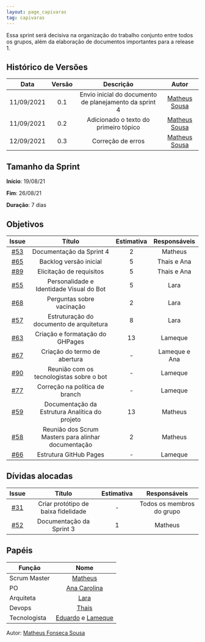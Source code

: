 ```yaml
---
layout: page_capivaras
tag: capivaras
---
```


Essa sprint será decisiva na organização do trabalho conjunto entre todos os grupos, além da elaboração de documentos importantes para a release 1.

## Histórico de Versões


| Data       | Versão | Descrição                      | Autor             |
| :--------: | :----: | :----------:                   | :---------------: |
| 11/09/2021 |    0.1   | Envio inicial do documento de planejamento da sprint 4 | [Matheus Sousa](https://github.com/https://github.com/gatotabaco)|
| 11/09/2021 |    0.2   | Adicionado o texto do primeiro tópico  | [Matheus Sousa](https://github.com/https://github.com/gatotabaco)|
| 12/09/2021 |    0.3   | Correção de erros | [Matheus Sousa](https://github.com/https://github.com/gatotabaco)|

## Tamanho da Sprint

**Início**: 19/08/21

**Fim**: 26/08/21

**Duração**: 7 dias

## Objetivos

| Issue |            Título            | Estimativa|        Responsáveis         | 
|:-----:|:----------------------------:|:---------:|:---------------------------:|
| [#53](https://github.com/fga-eps-mds/2021-1-Bot/issues/53) | Documentação da Sprint 4 | 2 | Matheus |
| [#65](https://github.com/fga-eps-mds/2021-1-Bot/issues/65) | Backlog versão inicial | 5 | Thais e Ana |
| [#89](https://github.com/fga-eps-mds/2021-1-Bot/issues/89) | Elicitação de requisitos | 5 | Thais e Ana |
| [#55](https://github.com/fga-eps-mds/2021-1-Bot/issues/55) | Personalidade e Identidade Visual do Bot | 5 | Lara |
| [#68](https://github.com/fga-eps-mds/2021-1-Bot/issues/68) | Perguntas sobre vacinação | 2 | Lara |
| [#57](https://github.com/fga-eps-mds/2021-1-Bot/issues/57) | Estruturação do documento de arquitetura | 8 | Lara |
| [#63](https://github.com/fga-eps-mds/2021-1-Bot/issues/63) | Criação e formatação do GHPages | 13 | Lameque |
| [#67](https://github.com/fga-eps-mds/2021-1-Bot/issues/67) | Criação do termo de abertura | - | Lameque e Ana |
| [#90](https://github.com/fga-eps-mds/2021-1-Bot/issues/90) | Reunião com os tecnologistas sobre o bot | - | Lameque |
| [#77](https://github.com/fga-eps-mds/2021-1-Bot/issues/77) | Correção na política de branch | - | Lameque |
| [#59](https://github.com/fga-eps-mds/2021-1-Bot/issues/59) | Documentação da Estrutura Analítica do projeto | 13 | Matheus |
| [#58](https://github.com/fga-eps-mds/2021-1-Bot/issues/58) | Reunião dos Scrum Masters para alinhar documentação | 2 | Matheus |
| [#66](https://github.com/fga-eps-mds/2021-1-Bot/issues/66) | Estrutura GitHub Pages | - | Lameque |

## Dívidas alocadas
| Issue |            Título            |      Estimativa     |        Responsáveis         | 
|:-----:|:----------------------------:|:-------------------:|:---------------------------:|
| [#31](https://github.com/fga-eps-mds/2021-1-Bot/issues/31) | Criar protótipo de baixa fidelidade | - | Todos os membros do grupo |
| [#52](https://github.com/fga-eps-mds/2021-1-Bot/issues/52) | Documentação da Sprint 3 | 1 | Matheus|

## Papéis

|      Função      |            Nome            |
|------------------|:--------------------------:|
| Scrum Master | [Matheus](https://github.com/gatotabaco) |
| PO | [Ana Carolina](https://github.com/AnaCarolinaRodriguesLeite) |
| Arquiteta | [Lara](https://github.com/gatotabaco) |
| Devops | [Thais](https://github.com/thais-ra) |
| Tecnologista | [Eduardo]() e [Lameque](https://github.com/LamequeFernandes) |

Autor: [Matheus Fonseca Sousa](https://github.com/gatotabaco)


